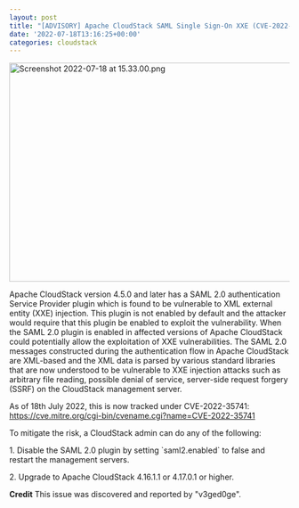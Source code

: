 ```yaml
---
layout: post
title: "[ADVISORY] Apache CloudStack SAML Single Sign-On XXE (CVE-2022-35741)"
date: '2022-07-18T13:16:25+00:00'
categories: cloudstack
---
```

<a href="https://blogs.apache.org/cloudstack/mediaresource/dc6a0532-c5b5-4ed0-b2f8-f40197d2d577"><img src="https://blogs.apache.org/cloudstack/mediaresource/dc6a0532-c5b5-4ed0-b2f8-f40197d2d577" alt="Screenshot 2022-07-18 at 15.33.00.png" width="750" height="393" /></a>

<p>Apache CloudStack version 4.5.0 and later has a SAML 2.0 authentication Service Provider plugin which is found to be vulnerable to XML external entity (XXE) injection. This plugin is not enabled by default and the attacker would require that this plugin be enabled to exploit the vulnerability. When the SAML 2.0 plugin is enabled in affected versions of Apache CloudStack could potentially allow the exploitation of XXE vulnerabilities. The SAML 2.0 messages constructed during the authentication flow in Apache CloudStack are XML-based and the XML data is parsed by various standard libraries that are now understood to be vulnerable to XXE injection attacks such as arbitrary file reading, possible denial of service, server-side request forgery (SSRF) on the CloudStack management server.</p>

<p>As of 18th July 2022, this is now tracked under CVE-2022-35741: <a href="https://cve.mitre.org/cgi-bin/cvename.cgi?name=CVE-2022-35741">https://cve.mitre.org/cgi-bin/cvename.cgi?name=CVE-2022-35741</a></p>

<p>To mitigate the risk, a CloudStack admin can do any of the following:</p>
<p>1. Disable the SAML 2.0 plugin by setting `saml2.enabled` to false and restart the management servers.</p>
<p>2. Upgrade to Apache CloudStack 4.16.1.1 or 4.17.0.1 or higher.

<p><b>Credit</b>
This issue was discovered and reported by "v3ged0ge".</p>
